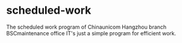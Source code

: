 # scheduled-work
The scheduled work program of Chinaunicom Hangzhou branch BSCmaintenance office
 IT's just a simple program for efficient work.
